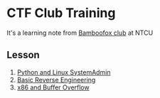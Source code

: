 # CTF Club Training
It's a learning note from [Bamboofox club](https://bamboofox.torchpad.com/Class/club) at NTCU

## Lesson
 1. [Python and Linux SystemAdmin](Python_Linux_n_SystemAdmin)
 2. [Basic Reverse Engineering](Basic_Reverse_Engineering)
 3. [x86 and Buffer Overflow](x86_Buffer_Overflow)
